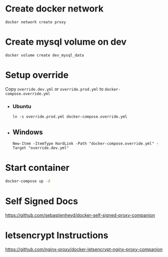 # Create docker network
`docker network create proxy`

# Create mysql volume on dev
`docker volume create dev_mysql_data`

# Setup override
Copy `override.dev.yml` or `override.prod.yml` to `docker-compose.override.yml`

- ### Ubuntu
  ```
  ln -s override.prod.yml docker-compose.override.yml
  ```

- ## Windows
  ```
  New-Item -ItemType HardLink -Path "docker-compose.override.yml" -Target "override.dev.yml"
  ```

# Start container
```sh
docker-compose up -d
```

# Self Signed Docs
https://github.com/sebastienheyd/docker-self-signed-proxy-companion

# letsencrypt Instructions
https://github.com/nginx-proxy/docker-letsencrypt-nginx-proxy-companion